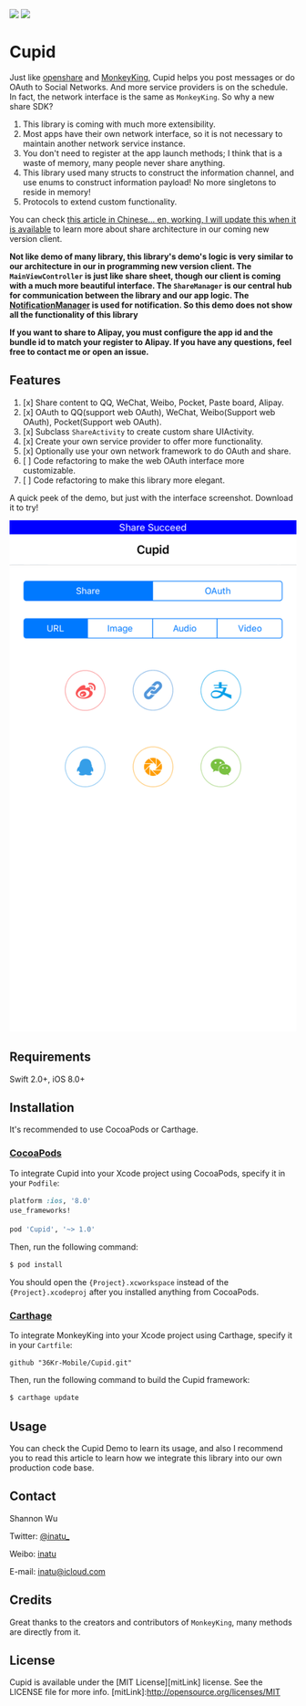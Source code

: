 <p>
<a href="http://cocoadocs.org/docsets/Cupid"><img src="https://img.shields.io/cocoapods/v/Cupid.svg?style=flat"></a>
<a href="https://github.com/Carthage/Carthage/"><img src="https://img.shields.io/badge/Carthage-compatible-4BC51D.svg?style=flat"></a>
</p>

# Cupid

Just like [openshare](https://github.com/100apps/openshare) and [MonkeyKing](https://github.com/nixzhu/MonkeyKing.git), Cupid helps you post messages or do OAuth to Social Networks. And more service providers is on the schedule. In fact, the network interface is the same as `MonkeyKing`. So why a new share SDK?

1. This library is coming with much more extensibility.
2. Most apps have their own network interface, so it is not necessary to maintain another network service instance.
3. You don't need to register at the app launch methods; I think that is a waste of memory, many people never share anything.
4. This library used many structs to construct the information channel, and use enums to construct information payload! No more singletons to reside in memory!
5. Protocols to extend custom functionality.

You can check [this article in Chinese... en, working, I will update this when it is available]() to learn more about share architecture in our coming new version client.

**Not like demo of many library, this library's demo's logic is very similar to our architecture in our in programming new version client. The `MainViewController` is just like share sheet, though our client is coming with a much more beautiful interface. The `ShareManager` is our central hub for communication between the library and our app logic. The [NotificationManager](https://github.com/36Kr-Mobile/StatusBarNotificationCenter) is used for notification. So this demo does not show all the functionality of this library**

**If you want to share to Alipay, you must configure the app id and the bundle id to match your register to Alipay. If you have any questions, feel free to contact me or open an issue.**

## Features
1. [x] Share content to QQ, WeChat, Weibo, Pocket, Paste board, Alipay.
2. [x] OAuth to QQ(support web OAuth), WeChat, Weibo(Support web OAuth), Pocket(Support web OAuth).
3. [x] Subclass `ShareActivity` to create custom share UIActivity.
4. [x] Create your own service provider to offer more functionality.
5. [x] Optionally use your own network framework to do OAuth and share.
6. [ ] Code refactoring to make the web OAuth interface more customizable.
7. [ ] Code refactoring to make this library more elegant.

A quick peek of the demo, but just with the interface screenshot. Download it to try!

![screenshot](screenshots/animated.gif)


## Requirements

Swift 2.0+, iOS 8.0+

## Installation

It's recommended to use CocoaPods or Carthage.

### [CocoaPods](http://cocoapods.org)

To integrate Cupid into your Xcode project using CocoaPods, specify it in your `Podfile`:

```ruby
platform :ios, '8.0'
use_frameworks!

pod 'Cupid', '~> 1.0'
```

Then, run the following command:

```bash
$ pod install
```

You should open the `{Project}.xcworkspace` instead of the `{Project}.xcodeproj` after you installed anything from CocoaPods.

### [Carthage](https://github.com/Carthage/Carthage)

To integrate MonkeyKing into your Xcode project using Carthage, specify it in your `Cartfile`:

```ogdl
github "36Kr-Mobile/Cupid.git"
```

Then, run the following command to build the Cupid framework:

```bash
$ carthage update
```

## Usage

You can check the Cupid Demo to learn its usage, and also I recommend you to read this article to learn how we integrate this library into our own production code base.

## Contact

Shannon Wu

Twitter: [@inatu_](https://twitter.com/inatu_)

Weibo: [inatu](http://weibo.com/igenuis/profile?rightmod=1&wvr=6&mod=personinfo)

E-mail: [inatu@icloud.com](mailto:inatu@icloud.com)

## Credits

Great thanks to the creators and contributors of `MonkeyKing`, many methods are directly from it.

## License

Cupid is available under the [MIT License][mitLink] license. See the LICENSE file for more info.
[mitLink]:http://opensource.org/licenses/MIT
